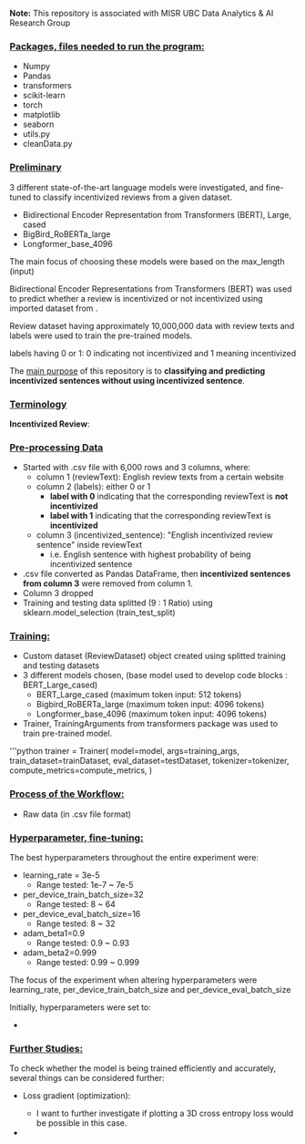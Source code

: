 **Note:** This repository is associated with MISR UBC Data Analytics & AI Research Group

### <ins> Packages, files needed to run the program:  </ins>

- Numpy
- Pandas
- transformers
- scikit-learn
- torch
- matplotlib
- seaborn
- utils.py
- cleanData.py

### <ins> Preliminary </ins>

3 different state-of-the-art language models were investigated, and fine-tuned to classify incentivized reviews from a given dataset.
- Bidirectional Encoder Representation from Transformers (BERT), Large, cased
- BigBird_RoBERTa_large
- Longformer_base_4096

The main focus of choosing these models were based on the max_length (input)

Bidirectional Encoder Representations from Transformers (BERT) was used to predict whether a review is incentivized or not incentivized using imported dataset from . 

Review dataset having approximately 10,000,000 data with review texts and labels were used to train the pre-trained models.

labels having 0 or 1: 0 indicating not incentivized and 1 meaning incentivized


The <ins>main purpose</ins> of this repository is to **classifying and predicting incentivized sentences without using incentivized sentence**. 

### <ins> Terminology </ins>
**Incentivized Review**:

### <ins> Pre-processing Data </ins>

- Started with .csv file with 6,000 rows and 3 columns, where:
  - column 1 (reviewText): English review texts from a certain website
  - column 2 (labels): either 0 or 1
    - **label with 0** indicating that the corresponding reviewText is **not incentivized**
    - **label with 1** indicating that the corresponding reviewText is **incentivized**
  - column 3 (incentivized_sentence): "English incentivized review sentence" inside reviewText
    - i.e. English sentence with highest probability of being incentivized sentence
- .csv file converted as Pandas DataFrame, then **incentivized sentences from column 3** were removed from column 1.
- Column 3 dropped
- Training and testing data splitted (9 : 1 Ratio) using sklearn.model_selection (train_test_split)

### <ins> Training: </ins>
- Custom dataset (ReviewDataset) object created using splitted training and testing datasets
- 3 different models chosen, (base model used to develop code blocks : BERT_Large_cased)
  - BERT_Large_cased (maximum token input: 512 tokens)
  - Bigbird_RoBERTa_large (maximum token input: 4096 tokens)
  - Longformer_base_4096 (maximum token input: 4096 tokens)
- Trainer, TrainingArguments from transformers package was used to train pre-trained model.

'''python
trainer = Trainer(
    model=model,
    args=training_args,
    train_dataset=trainDataset,
    eval_dataset=testDataset,
    tokenizer=tokenizer,
    compute_metrics=compute_metrics,
)


### <ins> Process of the Workflow: </ins>

- Raw data (in .csv file format)

### <ins> Hyperparameter, fine-tuning: </ins>

The best hyperparameters throughout the entire experiment were:

- learning_rate = 3e-5
  - Range tested: 1e-7 ~ 7e-5
- per_device_train_batch_size=32
  - Range tested: 8 ~ 64
- per_device_eval_batch_size=16
  - Range tested: 8 ~ 32
- adam_beta1=0.9
  - Range tested: 0.9 ~ 0.93
- adam_beta2=0.999
  - Range tested: 0.99 ~ 0.999


The focus of the experiment when altering hyperparameters were learning_rate, per_device_train_batch_size and per_device_eval_batch_size



Initially, hyperparameters were set to:

- 

### <ins> Further Studies: </ins>

To check whether the model is being trained efficiently and accurately, several things can be considered further:

- Loss gradient (optimization):
  - I want to further investigate if plotting a 3D cross entropy loss would be possible in this case. 
  
- 
